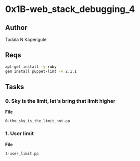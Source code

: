 # 0x1B-web_stack_debugging_4

## Author

Tadala N Kapengule

## Reqs

```bash
apt-get install -y ruby
gem install puppet-lint -v 2.1.1
```

## Tasks

### 0. Sky is the limit, let's bring that limit higher

__File__

`0-the_sky_is_the_limit_not.pp`

### 1. User limit

__File__

`1-user_limit.pp`